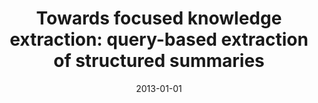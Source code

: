 ---
title: "Towards focused knowledge extraction: query-based extraction of structured summaries"
authors: "Fetahu, Besnik; Nunes, Bernardo Pereira; Dietze, Stefan"
collection: publications
permalink: /publication/2013-DBLP_conf_www_FetahuND13
date: 2013-01-01
venue: "22nd International World Wide Web Conference, WWW '13, Rio de Janeiro, Brazil, May 13-17, 2013, Companion Volume"
---